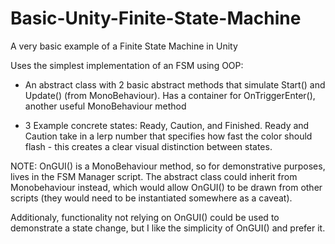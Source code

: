 # Basic-Unity-Finite-State-Machine

A very basic example of a Finite State Machine in Unity

Uses the simplest implementation of an FSM using OOP:

 - An abstract class with 2 basic abstract methods that simulate Start() and Update() (from MonoBehaviour). Has a container for OnTriggerEnter(), another useful MonoBehaviour method

 - 3 Example concrete states: Ready, Caution, and Finished. Ready and Caution take in a lerp number that specifies how fast the color should flash - this creates a clear visual distinction between states.

NOTE: OnGUI() is a MonoBehaviour method, so for demonstrative purposes, lives in the FSM Manager script. The abstract class could inherit from Monobehaviour instead, which would allow OnGUI() to be drawn from other scripts (they would need to be instantiated somewhere as a caveat). 

Additionaly, functionality not relying on OnGUI() could be used to demonstrate a state change, but I like the simplicity of OnGUI() and prefer it.
